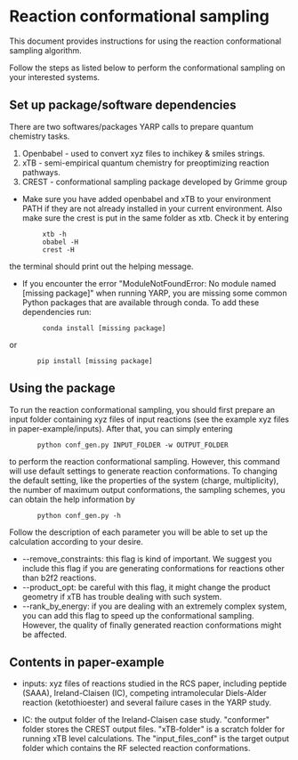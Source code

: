 # Reaction conformational sampling
This document provides instructions for using the reaction conformational sampling algorithm.
 
Follow the steps as listed below to perform the conformational sampling on your interested systems.

## Set up package/software dependencies

   There are two softwares/packages YARP calls to prepare quantum chemistry tasks. 
   
1. Openbabel - used to convert xyz files to inchikey & smiles strings. 
2. xTB       - semi-empirical quantum chemistry for preoptimizing reaction pathways. 
3. CREST     - conformational sampling package developed by Grimme group

* Make sure you have added openbabel and xTB to your environment PATH if they are not already installed in your current environment. Also make sure the crest is put in the same folder as xtb. Check it by entering

           xtb -h
           obabel -H
           crest -H
the terminal should print out the helping message.
        
* If you encounter the error "ModuleNotFoundError: No module named [missing package]" when running YARP, you are missing some common Python packages that are available through conda. To add these dependencies run:
       
           conda install [missing package]
or 
       
           pip install [missing package]
  
## Using the package
 
To run the reaction conformational sampling, you should first prepare an input folder containing xyz files of input reactions (see the example xyz files in paper-example/inputs). After that, you can simply entering 
        
           python conf_gen.py INPUT_FOLDER -w OUTPUT_FOLDER

to perform the reaction conformational sampling. However, this command will use default settings to generate reaction conformations. To changing the default setting, like the properties of the system (charge, multiplicity), the number of maximum output conformations, the sampling schemes, you can obtain the help information by 
        
           python conf_gen.py -h

Follow the description of each parameter you will be able to set up the calculation according to your desire. 

* --remove_constraints: this flag is kind of important. We suggest you include this flag if you are generating conformations for reactions other than b2f2 reactions.
* --product_opt: be careful with this flag, it might change the product geometry if xTB has trouble dealing with such system.
* --rank_by_energy: if you are dealing with an extremely complex system, you can add this flag to speed up the conformational sampling. However, the quality of finally generated reaction conformations might be affected.
## Contents in paper-example

* inputs: xyz files of reactions studied in the RCS paper, including peptide (SAAA), Ireland-Claisen (IC), competing intramolecular Diels-Alder reaction (ketothioester) and several failure cases in the YARP study.

* IC: the output folder of the Ireland-Claisen case study. "conformer" folder stores the CREST output files. "xTB-folder" is a scratch folder for running xTB level calculations. The "input_files_conf" is the target output folder which contains the RF selected reaction conformations. 
